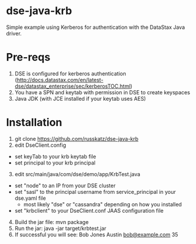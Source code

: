 # dse-java-krb
Simple example using Kerberos for authentication with the DataStax Java driver.

# Pre-reqs

1. DSE is configured for kerberos authentication (http://docs.datastax.com/en/latest-dse/datastax_enterprise/sec/kerberosTOC.html)
2. You have a SPN and keytab with permission in DSE to create keyspaces
3. Java JDK (with JCE installed if your keytab uses AES)


# Installation

1. git clone https://github.com/russkatz/dse-java-krb
2. edit DseClient.config
  * set keyTab to your krb keytab file
  * set principal to your krb principal
3. edit src/main/java/com/dse/demo/app/KrbTest.java
  * set "node" to an IP from your DSE cluster
  * set "sasl" to the principal username from service_principal in your dse.yaml file
    * most likely "dse" or "cassandra" depending on how you installed
  * set "krbclient" to your DseClient.conf JAAS configuration file
4. Build the jar file: mvn package
5. Run the jar: java -jar target/krbtest.jar
6. If successful you will see: Bob Jones Austin bob@example.com 35

